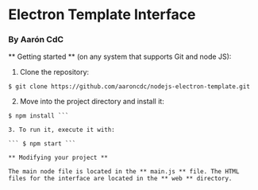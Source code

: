 # Electron Template Interface
### By Aarón CdC

** Getting started ** (on any system that supports Git and node JS):

1. Clone the repository:

``` $ git clone https://github.com/aaroncdc/nodejs-electron-template.git ```

2. Move into the project directory and install it:

``` $ cd nodejs-electron-template
$ npm install ```

3. To run it, execute it with:

``` $ npm start ```

** Modifying your project **

The main node file is located in the ** main.js ** file. The HTML files for the interface are located in the ** web ** directory.